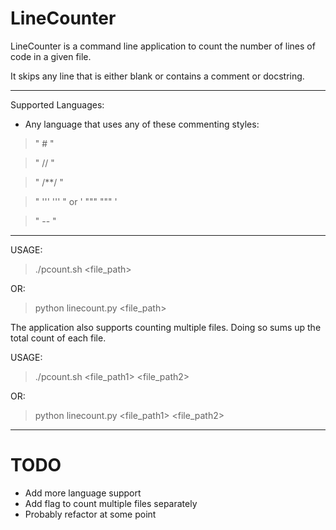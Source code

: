 # LineCounter

LineCounter is a command line application to count the number of lines of code in a given file.

It skips any line that is either blank or contains a comment or docstring.

---
Supported Languages:
- Any language that uses any of these commenting styles:
> " # "

> " // "

> " /**/ "

> " ''' ''' " or ' """ """ '

> " -- "

---
USAGE:
> ./pcount.sh <file_path>

OR:
> python linecount.py <file_path>


The application also supports counting multiple files. Doing so sums up the total count of each file.


USAGE:
> ./pcount.sh <file_path1> <file_path2>

OR:
> python linecount.py <file_path1> <file_path2>

---
# TODO

- Add more language support
- Add flag to count multiple files separately
- Probably refactor at some point
